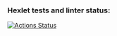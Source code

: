 ### Hexlet tests and linter status:
[![Actions Status](https://github.com/zergqw/frontend-project-44/actions/workflows/Maintainability.yml/badge.svg)](https://codeclimate.com/github/zergqw/frontend-project-44)
